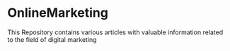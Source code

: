 # OnlineMarketing
This Repository contains various articles with valuable information related to the field of digital marketing
